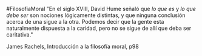 #FilosofiaMoral 
"En el siglo XVIII, David Hume señaló que _lo que es_ y _lo que debe ser_ son nociones lógicamente distintas, y que ninguna conclusión acerca de una sigue a la otra. Podemos decir que la gente esta naturalmente dispuesta a la caridad, pero no se sigue de allí que deba ser caritativa."

James Rachels, Introducción a la filosofía moral, p98